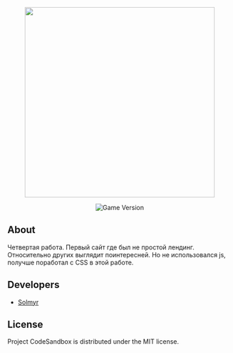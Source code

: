<p align="center">
      <img src="https://i.ibb.co/BqbBQ37/Company-logo.png" width="426">
</p>

<p align="center">
   <img src="https://img.shields.io/badge/Version-1.0-blue" alt="Game Version">
</p>

## About

Четвертая работа. Первый сайт где был не простой лендинг. Относительно других выглядит поинтересней. Но не использовался js, получше поработал с CSS в этой работе. 

## Developers

- [Solmyr](https://github.com/SoImyr)

## License
Project CodeSandbox is distributed under the MIT license.
